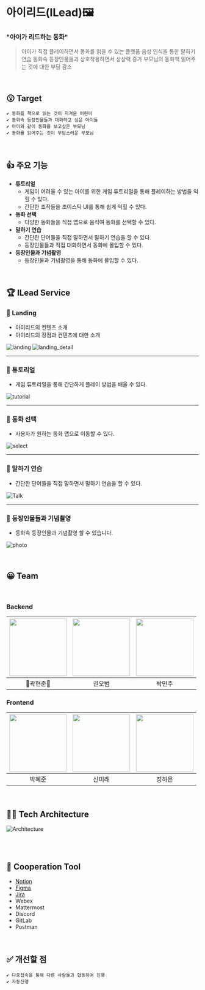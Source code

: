 
# 아이리드(ILead)🖼
### "아이가 리드하는 동화"
> 아이가 직접 플레이하면서 동화를 읽을 수 있는 플랫폼
> 음성 인식을 통한 말하기 연습
> 동화속 등장인물들과 상호작용하면서 상상력 증가
> 부모님의 동화책 읽어주는 것에 대한 부담 감소

<br>

## 😮 Target
    ✔ 동화를 책으로 읽는 것이 지겨운 어린이
    ✔ 동화속 등장인물들과 대화하고 싶은 아이들
    ✔ 아이와 같이 동화를 보고싶은 부모님
    ✔ 동화를 읽어주는 것이 부담스러운 부모님

<br>

## 👍 주요 기능
- **튜토리얼**
    - 게임이 어려울 수 있는 아이를 위한 게임 튜토리얼을 통해 플레이하는 방법을 익힐 수 있다.
    - 간단한 조작들을 조이스틱 UI를 통해 쉽게 익힐 수 있다.
- **동화 선택**
    - 다양한 동화들을 직접 맵으로 움직여 동화를 선택할 수 있다.
- **말하기 연습**
    - 간단한 단어들을 직접 말하면서 말하기 연습을 할 수 있다.
    - 등장인물들과 직접 대화하면서 동화에 몰입할 수 있다.
- **등장인물과 기념촬영**
    - 등장인물과 기념촬영을 통해 동화에 몰입할 수 있다.

<br>

## 🏆 ILead Service
### 📌 Landing
- 아이리드의 컨텐츠 소개
- 아이리드의 장점과 컨텐츠에 대한 소개

![landing](https://user-images.githubusercontent.com/37528765/169255278-ebae08ba-b54a-497b-8963-2698a1bdd2a0.JPG)
![landing_detail](https://user-images.githubusercontent.com/37528765/169278054-d71a761a-f3d1-4f1c-9293-69a254231d84.JPG)


---

### 📌 튜토리얼
- 게임 튜토리얼을 통해 간단하게 플레이 방법을 배울 수 있다.

![tutorial](https://user-images.githubusercontent.com/37528765/169255706-6088cb35-bf81-4b31-bf9f-91ce4625260a.JPG)


---

### 📌 동화 선택
- 사용자가 원하는 동화 맵으로 이동할 수 있다.

![select](https://user-images.githubusercontent.com/37528765/169278422-1ff2149d-8a35-45e7-8472-1e07774f4ca4.JPG)

---

### 📌 말하기 연습
- 간단한 단어들을 직접 말하면서 말하기 연습을 할 수 있다.

![Talk](https://user-images.githubusercontent.com/37528765/169278740-094ddb95-5848-4339-89ba-6273c734603a.JPG)

---

### 📌 등장인물들과 기념촬영
- 동화속 등장인물과 기념촬영 할 수 있습니다.

![photo](https://user-images.githubusercontent.com/37528765/169279049-99623571-0e31-499c-9920-c74fa42b0e93.JPG)

<br>

## 😀 Team
<br>

### Backend
|<img src="https://user-images.githubusercontent.com/53832553/154294418-3be4d2dd-81f5-4376-84a7-89c037ed73f2.png"  width="150" height="150"/>|<img src="https://user-images.githubusercontent.com/53832553/154294666-905e7da1-b8fd-463d-aba8-84b243a71acc.png"  width="150" height="150"/>|<img src="https://user-images.githubusercontent.com/53832553/154294596-5cfd74c8-0b0d-4d12-b965-6395d2949c09.png"  width="150" height="150"/>|
|:---:|:---:|:---:|
|👑곽현준👑|권오범|박민주|

### Frontend
|<img src="https://user-images.githubusercontent.com/53832553/154294716-d449a9af-8419-4cef-906e-a802320217fb.png"  width="150" height="150"/>|<img src="https://user-images.githubusercontent.com/37528765/161694976-0c06cf4f-28a9-4eab-8293-6c4de05bde3d.jpg"  width="150" height="150"/>|<img src="https://user-images.githubusercontent.com/53832553/154294097-01760928-93ac-479e-b9f9-160ba9d5c1b1.png"  width="150" height="150"/>|
|:---:|:---:|:---:|
|박혜준|신미래|정하은|

<br>

## 👨‍💻 Tech Architecture
![Architecture](https://user-images.githubusercontent.com/37528765/169279252-c14e0e0c-7cab-47ac-854e-9e6629b64076.png)

<br>
<br>

## 👊 Cooperation Tool
- [Notion](https://www.notion.so/b101-autonomy-pjt/e1927b1d6367417d926602dff60020cc)  
- [Figma](https://www.figma.com/file/CSHqbd07dKw1byq6vrG1UU/%EC%9E%90%EC%9C%A8%ED%94%84%EB%A1%9C%EC%A0%9D%ED%8A%B8?node-id=0%3A1)
- [Jira](https://jira.ssafy.com/projects/S06P31B101/summary)
- Webex
- Mattermost
- Discord
- GitLab
- Postman

<br>

## ✅ 개선할 점
    ✔ 다중접속을 통해 다른 사람들과 협동하여 진행
    ✔ 자동진행
